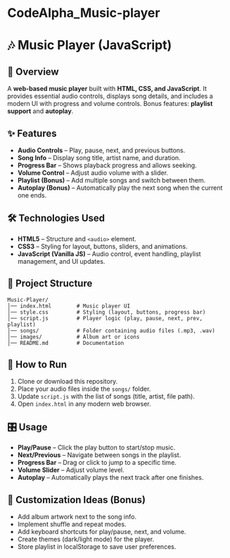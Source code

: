 # CodeAlpha_Music-player

# 🎶 Music Player (JavaScript)

## 📌 Overview

A **web-based music player** built with **HTML, CSS, and JavaScript**.
It provides essential audio controls, displays song details, and includes a modern UI with progress and volume controls.
Bonus features: **playlist support** and **autoplay**.

## ✨ Features

* **Audio Controls** – Play, pause, next, and previous buttons.
* **Song Info** – Display song title, artist name, and duration.
* **Progress Bar** – Shows playback progress and allows seeking.
* **Volume Control** – Adjust audio volume with a slider.
* **Playlist (Bonus)** – Add multiple songs and switch between them.
* **Autoplay (Bonus)** – Automatically play the next song when the current one ends.

## 🛠️ Technologies Used

* **HTML5** – Structure and `<audio>` element.
* **CSS3** – Styling for layout, buttons, sliders, and animations.
* **JavaScript (Vanilla JS)** – Audio control, event handling, playlist management, and UI updates.

## 📂 Project Structure

```
Music-Player/
│── index.html        # Music player UI  
│── style.css         # Styling (layout, buttons, progress bar)  
│── script.js         # Player logic (play, pause, next, prev, playlist)  
│── songs/            # Folder containing audio files (.mp3, .wav)  
│── images/           # Album art or icons  
│── README.md         # Documentation  
```

## 🚀 How to Run

1. Clone or download this repository.
2. Place your audio files inside the `songs/` folder.
3. Update `script.js` with the list of songs (title, artist, file path).
4. Open `index.html` in any modern web browser.

## 🎛️ Usage

* **Play/Pause** – Click the play button to start/stop music.
* **Next/Previous** – Navigate between songs in the playlist.
* **Progress Bar** – Drag or click to jump to a specific time.
* **Volume Slider** – Adjust volume level.
* **Autoplay** – Automatically plays the next track after one finishes.

## 🎨 Customization Ideas (Bonus)

* Add album artwork next to the song info.
* Implement shuffle and repeat modes.
* Add keyboard shortcuts for play/pause, next, and volume.
* Create themes (dark/light mode) for the player.
* Store playlist in localStorage to save user preferences.

